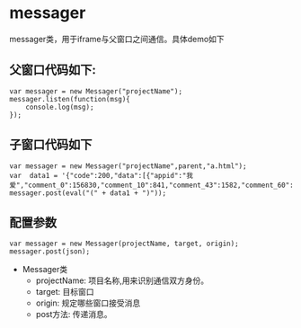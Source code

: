 messager
========
messager类，用于iframe与父窗口之间通信。具体demo如下

## 父窗口代码如下:

```
var messager = new Messager("projectName");
messager.listen(function(msg){
    console.log(msg);
});
```

## 子窗口代码如下

```
var messager = new Messager("projectName",parent,"a.html");
var  data1 = '{"code":200,"data":[{"appid":"我爱","comment_0":156830,"comment_10":841,"comment_43":1582,"comment_60":685,"comment_96":433749,"comment_audited_0":110957,"comment_audited_10":449,"comment_audited_43":987,"comment_audited_60":487,"comment_audited_96":433749,"time":"20141217","topic_0":9474,"topic_10":561,"topic_43":766,"topic_60":374,"topic_96":24,"topic_audited_0":6815,"topic_audited_10":295,"topic_audited_43":526,"topic_audited_60":280,"topic_audited_96":24,"user_0":54132,"user_10":707,"user_43":847,"user_60":369,"user_96":47417,"user_audited_0":32270,"user_audited_10":413,"user_audited_43":602,"user_audited_60":276,"user_audited_96":47417}],"message":"success"}';
messager.post(eval("(" + data1 + ")"));
```

## 配置参数

```
var messager = new Messager(projectName, target, origin);
messager.post(json);
```
* Messager类
	* projectName: 项目名称,用来识别通信双方身份。
	* target: 目标窗口
	* origin: 规定哪些窗口接受消息
	* post方法: 传递消息。
	


